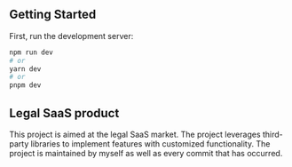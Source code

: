 
## Getting Started

First, run the development server:

```bash
npm run dev
# or
yarn dev
# or
pnpm dev
```

## Legal SaaS product

This project is aimed at the legal SaaS market. The project leverages third-party libraries to implement features with customized functionality. 
The project is maintained by myself as well as every commit that has occurred. 

